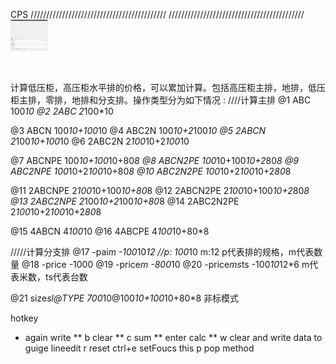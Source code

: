 CPS
///////////////////////////////////////////
///////////////////////////////////////////
<br/>
<img src="https://github.com/mengtianwxs/cps/blob/master/images/preview.png" height=50/>

<br/>


计算低压柜，高压柜水平排的价格，可以累加计算。包括高压柜主排，地排，低压柜主排，零排，地排和分支排。操作类型分为如下情况 :
////计算主排
@1   ABC        100*10
@2   2ABC       2*100*10

@3   ABCN       100*10+100*10
@4   ABC2N      100*10+2*100*10
@5   2ABCN      2*100*10+100*10
@6   2ABC2N     2*100*10+2*100*10

@7   ABCNPE     100*10+100*10+80*8
@8   ABCN2PE    100*10+100*10+2*80*8
@9   ABC2NPE    100*10+2*100*10+80*8
@10  ABC2N2PE   100*10+2*100*10+2*80*8

@11  2ABCNPE    2*100*10+100*10+80*8
@12  2ABCN2PE   2*100*10+100*10+2*80*8
@13  2ABC2NPE   2*100*10+2*100*10+80*8
@14  2ABC2N2PE  2*100*10+2*100*10+2*80*8

@15  4ABCN      4*100*10
@16  4ABCPE     4*100*10+80*8


/////计算分支排
@17  -pai*m        -100*10*12  //p: 100*10 m:12 p代表排的规格，m代表数量
@18  -price      -1000
@19  -price*m    -800*10
@20  -price*ms*ts -100*10*12*6 m代表米数，ts代表台数

@21 size*sl@TYPE 700*10@100*10+100*10+80*8  非标模式

hotkey

- again write **
b clear **
c sum **
enter calc **
w clear and write data to guige lineedit
r reset
ctrl+e setFoucs this
p pop method



